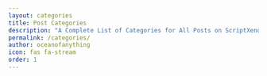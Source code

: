 ```yaml
---
layout: categories
title: Post Categories
description: "A Complete List of Categories for All Posts on ScriptXeno. Browse All Categories and Find What You Need."
permalink: /categories/
author: oceanofanything
icon: fas fa-stream
order: 1
---
```

